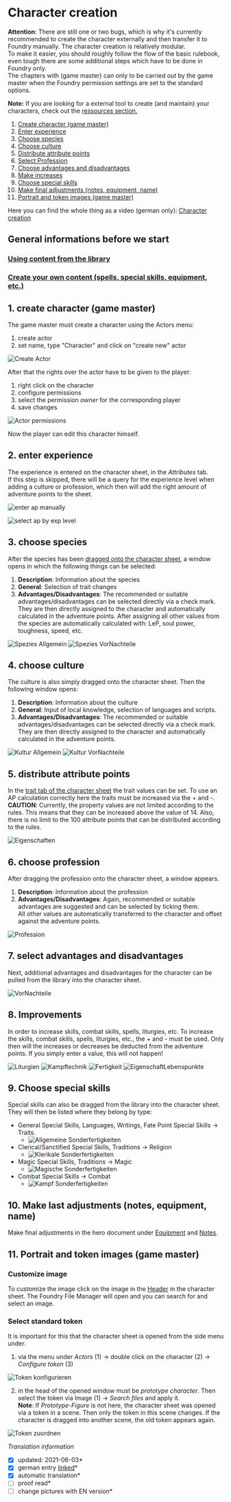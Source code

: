 # Character creation
**Attention**: There are still one or two bugs, which is why it's currently recommended to create the character externally and then transfer it to Foundry manually.
The character creation is relatively modular.  
To make it easier, you should roughly follow the flow of the basic rulebook, even tough there are some additional steps which have to be done in Foundry only.  
The chapters with (game master) can only to be carried out by the game master when the Foundry permission settings are set to the standard options.

**Note:** If you are looking for a external tool to create (and maintain) your characters, check out the [ressources section.](en-ressources)

1. [Create character (game master)](#1-create-character-game-master)  
2. [Enter experience](#2-enter-experience)  
3. [Choose species](#3-choose-species)  
4. [Choose culture](#4-choose-culture)  
5. [Distribute attribute points](#5-distribute-attribute-points)  
6. [Select Profession](#6-choose-profession)  
7. [Choose advantages and disadvantages](#7-select-advantages-and-disadvantages)  
8. [Make increases](#8-improvements)  
9. [Choose special skills](#9-choose-special-skills)  
10. [Make final adjustments (notes, equipment, name)](#10-make-last-adjustments-notes-equipment-name)  
11. [Portrait and token images (game master)](#11-portrait-and-token-images-game-master)  

Here you can find the whole thing as a video (german only): [Character creation](https://www.youtube.com/watch?v=NrqvByX3da0)

## General informations before we start
### [Using content from the library](en-library)
### [Create your own content (spells, special skills, equipment, etc.)](en-create-personal-entries)

## 1. create character (game master)
The game master must create a character using the Actors menu:
1. create actor
2. set name, type "Character" and click on "create new" actor  
    
![Create Actor](https://github.com/Plushtoast/dsa5-foundryVTT-wiki/blob/master/images/en-character-creation-01.jpg)

After that the rights over the actor have to be given to the player:  
1. right click on the character  
2. configure permissions  
3. select the permission *owner* for the corresponding player  
4. save changes  
  
![Actor permissions](https://github.com/Plushtoast/dsa5-foundryVTT-wiki/blob/master/images/en-character-creation-02.jpg)  

Now the player can edit this character himself.

## 2. enter experience
The experience is entered on the character sheet, in the *Attributes* tab.  
If this step is skipped, there will be a query for the experience level when adding a culture or profession, which then will add the right amount of adventure points to the sheet.
  
![enter ap manually](https://github.com/Plushtoast/dsa5-foundryVTT-wiki/blob/master/images/en-character-creation-03.jpg)
  
![select ap by exp level](https://github.com/Plushtoast/dsa5-foundryVTT-wiki/blob/master/images/en-character-creation-04.jpg)

## 3. choose species
After the species has been [dragged onto the character sheet](en-library#compendium-and-library), a window opens in which the following things can be selected:
1. **Description**: Information about the species
2. **General**: Selection of trait changes
3. **Advantages/Disadvantages**: The recommended or suitable advantages/disadvantages can be selected directly via a check mark. They are then directly assigned to the character and automatically calculated in the adventure points. 
After assigning all other values from the species are automatically calculated with: LeP, soul power, toughness, speed, etc.  
   
![Spezies Allgemein](https://user-images.githubusercontent.com/80099175/112458313-f319e400-8d5c-11eb-8e0d-53171c5dc38c.png)
![Spezies VorNachteile](https://user-images.githubusercontent.com/80099175/112458128-c239af00-8d5c-11eb-9d56-b43085d061e7.png)

## 4. choose culture
The culture is also simply dragged onto the character sheet. Then the following window opens:
1. **Description**: Information about the culture
2. **General**: Input of local knowledge, selection of languages and scripts.
3. **Advantages/Disadvantages**: The recommended or suitable advantages/disadvantages can be selected directly via a check mark. They are then directly assigned to the character and automatically calculated in the adventure points.  
  
![Kultur Allgemein](https://user-images.githubusercontent.com/80099175/112459951-adf6b180-8d5e-11eb-876d-7fda17f45033.png)
![Kultur VorNachteile](https://user-images.githubusercontent.com/80099175/112460234-f4e4a700-8d5e-11eb-88e0-383c9c9c9de7.png)

## 5. distribute attribute points
In the [trait tab of the character sheet](https://github.com/Plushtoast/dsa5-foundryVTT/wiki/de-Charakterbogen#4-eigenschaften) the trait values can be set. To use an AP calculation correctly here the traits must be increased via the + and -.  
**CAUTION**: Currently, the property values are not limited according to the rules. This means that they can be increased above the value of 14. Also, there is no limit to the 100 attribute points that can be distributed according to the rules.  
  
![Eigenschaften](https://user-images.githubusercontent.com/80099175/112467092-e601f280-8d66-11eb-8b62-916bca0cc4d0.png)

## 6. choose profession
After dragging the profession onto the character sheet, a window appears.
1. **Description**: Information about the profession
2. **Advantages/Disadvantages**: Again, recommended or suitable advantages are suggested and can be selected by ticking them.  
All other values are automatically transferred to the character and offset against the adventure points.  
  
![Profession](https://user-images.githubusercontent.com/80099175/112469186-76d9cd80-8d69-11eb-85a6-0d4be54ecdbb.png)  

## 7. select advantages and disadvantages
Next, additional advantages and disadvantages for the character can be pulled from the library into the character sheet.  
  
![VorNachteile](https://user-images.githubusercontent.com/80099175/112469777-24e57780-8d6a-11eb-8b6b-4e9f4c6920df.png)   

## 8. Improvements
In order to increase skills, combat skills, spells, liturgies, etc. To increase the skills, combat skills, spells, liturgies, etc., the + and - must be used. Only then will the increases or decreases be deducted from the adventure points. If you simply enter a value, this will not happen!  
  
![Liturgien](https://user-images.githubusercontent.com/80099175/112470154-9c1b0b80-8d6a-11eb-992f-2b38d0efee6e.png) ![Kampftechnik](https://user-images.githubusercontent.com/80099175/112470221-b3f28f80-8d6a-11eb-9264-38ef37412532.png) ![Fertigkeit](https://user-images.githubusercontent.com/80099175/112470303-cbca1380-8d6a-11eb-9267-3051b1505747.png) ![EigenschaftLebenspunkte](https://user-images.githubusercontent.com/80099175/112470404-e7cdb500-8d6a-11eb-9f56-24482e90e764.png)  

## 9. Choose special skills
Special skills can also be dragged from the library into the character sheet. They will then be listed where they belong by type:
* General Special Skills, Languages, Writings, Fate Point Special Skills -> Traits.
  * ![Allgemeine Sonderfertigkeiten](https://user-images.githubusercontent.com/80099175/112471275-f9638c80-8d6b-11eb-9a7e-b4237e026700.png)
* Clerical/Sanctified Special Skills, Traditions -> Religion
  * ![Klerikale Sonderfertigkeiten](https://user-images.githubusercontent.com/80099175/112471320-07b1a880-8d6c-11eb-834d-4a46cadc46c4.png)
* Magic Special Skills, Traditions -> Magic
  * ![Magische Sonderfertigkeiten](https://user-images.githubusercontent.com/80099175/112471050-b6091e00-8d6b-11eb-9753-5a07ed08f2f4.png) 
* Combat Special Skills -> Combat
  * ![Kampf Sonderfertigkeiten](https://user-images.githubusercontent.com/80099175/112471191-de911800-8d6b-11eb-944b-891abd205e40.png)

## 10. Make last adjustments (notes, equipment, name)
Make final adjustments in the hero document under [Equipment](https://github.com/Plushtoast/dsa5-foundryVTT/wiki/de-Charakterbogen#5-ausr%C3%BCstung) and [Notes](https://github.com/Plushtoast/dsa5-foundryVTT/wiki/de-Charakterbogen#7-notizen).

## 11. Portrait and token images (game master)
### Customize image
To customize the image click on the image in the [Header](https://github.com/Plushtoast/dsa5-foundryVTT/wiki/de-Charakterbogen#1-kopfbereich) in the character sheet. The Foundry File Manager will open and you can search for and select an image.  

### Select standard token
It is important for this that the character sheet is opened from the side menu under.
1. via the menu under *Actors* (1) -> double click on the character (2) -> *Configure token* (3)  

![Token konfigurieren](https://user-images.githubusercontent.com/80099175/112472976-11d4a680-8d6e-11eb-803d-a9ccab15cb70.png)  

2. in the head of the opened window must be *prototype character*. Then select the token via Image (1) -> *Search files* and apply it.  
**Note**: If *Prototype-Figure* is not here, the character sheet was opened via a token in a scene. Then only the token in this scene changes. If the character is dragged into another scene, the old token appears again.   

![Token zuordnen](https://user-images.githubusercontent.com/80099175/112473291-73951080-8d6e-11eb-9618-975a933dc282.png)  

*Translation information*  
*[x] updated: 2021-06-03*  
*[x] german entry [linked](https://github.com/Plushtoast/dsa5-foundryVTT/wiki/de-Charaktererstellung)*  
*[x] automatic translation*  
*[ ] proof read*  
*[ ] change pictures with EN version*  

